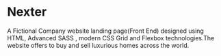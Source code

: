 # Nexter
A Fictional Company website landing page(Front End) designed using HTML, Advanced SASS , modern CSS Grid and Flexbox technologies.The website offers to buy and sell luxurious homes across the world. 
